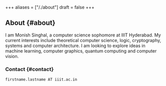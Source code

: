 +++
aliases = ["/./about"]
draft = false
+++

## About {#about}

I am Monish Singhal, a computer science sophomore at IIIT Hyderabad. My current interests include theoretical computer science, logic, cryptography, systems and computer architecture. I am looking to explore ideas in machine learning, computer graphics, quantum computing and computer vision.


### Contact {#contact}

`firstname.lastname AT iiit.ac.in`

